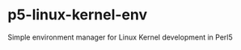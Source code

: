 p5-linux-kernel-env
===================

Simple environment manager for Linux Kernel development in Perl5
